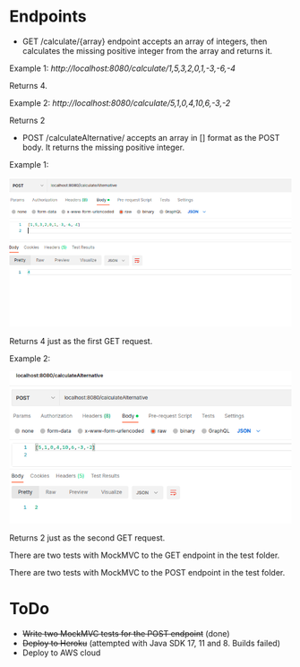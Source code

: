 # Endpoints
* GET /calculate/{array} endpoint accepts an array of integers, then calculates the missing positive integer from the array and returns it.

Example 1: *http://localhost:8080/calculate/1,5,3,2,0,1,-3,-6,-4*

Returns 4.

Example 2: *http://localhost:8080/calculate/5,1,0,4,10,6,-3,-2* 

Returns 2

* POST /calculateAlternative/ accepts an array in [] format as the POST body. It returns the missing positive integer. 

Example 1:

![](post_example.png)

Returns 4 just as the first GET request.

Example 2: 

![](POST_example_2.png)

Returns 2 just as the second GET request.

There are two tests with MockMVC to the GET endpoint in the test folder.

There are two tests with MockMVC to the POST endpoint in the test folder.

# ToDo

- ~~Write two MockMVC tests for the POST endpoint~~ (done)
- ~~Deploy to Heroku~~ (attempted with Java SDK 17, 11 and 8. Builds failed)
- Deploy to AWS cloud